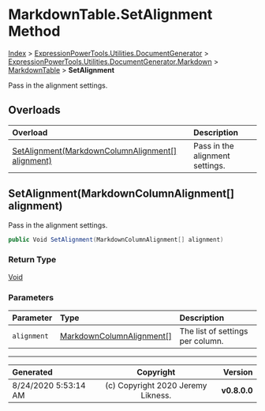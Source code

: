 ﻿# MarkdownTable.SetAlignment Method

[Index](../index.md) > [ExpressionPowerTools.Utilities.DocumentGenerator](ExpressionPowerTools.Utilities.DocumentGenerator.a.md) > [ExpressionPowerTools.Utilities.DocumentGenerator.Markdown](ExpressionPowerTools.Utilities.DocumentGenerator.Markdown.n.md) > [MarkdownTable](ExpressionPowerTools.Utilities.DocumentGenerator.Markdown.MarkdownTable.cs.md) > **SetAlignment**

Pass in the alignment settings.

## Overloads

| Overload | Description |
| :-- | :-- |
| [SetAlignment(MarkdownColumnAlignment[] alignment)](#setalignmentmarkdowncolumnalignment[]-alignment) | Pass in the alignment settings. |
## SetAlignment(MarkdownColumnAlignment[] alignment)

Pass in the alignment settings.

```csharp
public Void SetAlignment(MarkdownColumnAlignment[] alignment)
```

### Return Type

 [Void](https://docs.microsoft.com/dotnet/api/system.void) 

### Parameters

| Parameter | Type | Description |
| :-- | :-- | :-- |
| `alignment` | [MarkdownColumnAlignment[]](https://docs.microsoft.com/dotnet/api/expressionpowertools.utilities.documentgenerator.markdown.markdowncolumnalignment[]) | The list of settings per column. |



---

| Generated | Copyright | Version |
| :-- | :-: | --: |
| 8/24/2020 5:53:14 AM | (c) Copyright 2020 Jeremy Likness. | **v0.8.0.0** |
